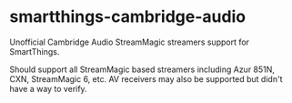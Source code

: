 # smartthings-cambridge-audio

Unofficial Cambridge Audio StreamMagic streamers support for SmartThings.

Should support all StreamMagic based streamers including Azur 851N, CXN, StreamMagic 6, etc. AV receivers may also be supported but didn't have a way to verify.
